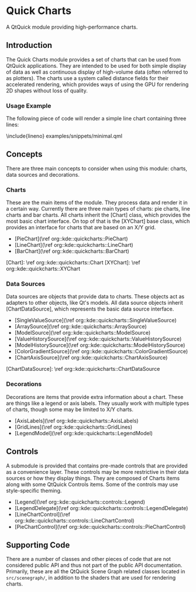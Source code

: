# Quick Charts

A QtQuick module providing high-performance charts.

## Introduction

The Quick Charts module provides a set of charts that can be used from QtQuick
applications. They are intended to be used for both simple display of data as
well as continuous display of high-volume data (often referred to as plotters).
The charts use a system called distance fields for their accelerated rendering,
which provides ways of using the GPU for rendering 2D shapes without loss of
quality.

### Usage Example

The following piece of code will render a simple line chart containing three
lines:

\include{lineno} examples/snippets/minimal.qml

## Concepts

There are three main concepts to consider when using this module: charts, data
sources and decorations.

### Charts

These are the main items of the module. They process data and render it in a
certain way. Currently there are three main types of charts: pie charts, line
charts and bar charts. All charts inherit the [Chart] class, which provides the
most basic chart interface. On top of that is the [XYChart] base class, which
provides an interface for charts that are based on an X/Y grid.

* [PieChart](\ref org::kde::quickcharts::PieChart)
* [LineChart](\ref org::kde::quickcharts::LineChart)
* [BarChart](\ref org::kde::quickcharts::BarChart)

[Chart]: \ref org::kde::quickcharts::Chart
[XYChart]: \ref org::kde::quickcharts::XYChart

### Data Sources

Data sources are objects that provide data to charts. These objects act as
adapters to other objects, like Qt's models. All data source objects inherit
[ChartDataSource], which represents the basic data source interface.

* [SingleValueSource](\ref org::kde::quickcharts::SingleValueSource)
* [ArraySource](\ref org::kde::quickcharts::ArraySource)
* [ModelSource](\ref org::kde::quickcharts::ModelSource)
* [ValueHistorySource](\ref org::kde::quickcharts::ValueHistorySource)
* [ModelHistorySource](\ref org::kde::quickcharts::ModelHistorySource)
* [ColorGradientSource](\ref org::kde::quickcharts::ColorGradientSource)
* [ChartAxisSource](\ref org::kde::quickcharts::ChartAxisSource)

[ChartDataSource]: \ref org::kde::quickcharts::ChartDataSource

### Decorations

Decorations are items that provide extra information about a chart. These are
things like a legend or axis labels. They usually work with multiple types of
charts, though some may be limited to X/Y charts.

* [AxisLabels](\ref org::kde::quickcharts::AxisLabels)
* [GridLines](\ref org::kde::quickcharts::GridLines)
* [LegendModel](\ref org::kde::quickcharts::LegendModel)

## Controls

A submodule is provided that contains pre-made controls that are provided as a
convenience layer. These controls may be more restrictive in their data sources
or how they display things. They are composed of Charts items along with some
QtQuick Controls items. Some of the controls may use style-specific theming.

* [Legend](\ref org::kde::quickcharts::controls::Legend)
* [LegendDelegate](\ref org::kde::quickcharts::controls::LegendDelegate)
* [LineChartControl](\ref org::kde::quickcharts::controls::LineChartControl)
* [PieChartControl](\ref org::kde::quickcharts::controls::PieChartControl)

## Supporting Code

There are a number of classes and other pieces of code that are not considered
public API and thus not part of the public API documentation. Primarily, these
are all the QtQuick Scene Graph related classes located in `src/scenegraph/`,
in addition to the shaders that are used for rendering charts.
